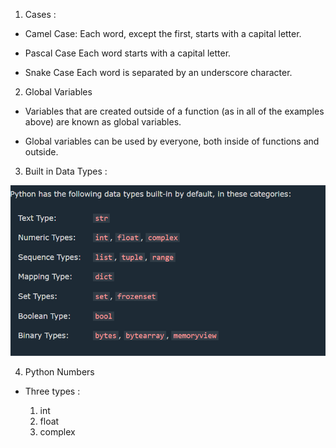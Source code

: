 1. Cases :

 * Camel Case: 
   Each word, except the first, starts with a capital letter.

 * Pascal Case
   Each word starts with a capital letter.

 * Snake Case
  Each word is separated by an underscore character.



  2. Global Variables


 * Variables that are created outside of a function (as in all of the examples above) are known as global variables.

 * Global variables can be used by everyone, both inside of functions and outside.


 3. Built in Data Types :

 <img src = "one.png">


 4. Python Numbers

 * Three types : 

      1. int 
      2. float 
      3. complex



